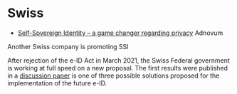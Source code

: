# Swiss

* [Self-Sovereign Identity – a game changer regarding privacy](https://www.adnovum.ch/en/company/blog/self_sovereign_identity_a_game_changer_regarding_privacy.html) Adnovum

Another Swiss company is promoting SSI

After rejection of the e-ID Act in March 2021, the Swiss Federal government is working at full speed on a new proposal. The first results were published in a [discussion paper](https://www.bj.admin.ch/dam/bj/en/data/staat/gesetzgebung/staatliche-e-id/diskussionspapier-zielbild-e-id.pdf.download.pdf/diskussionspapier-zielbild-e-id.pdf) is one of three possible solutions proposed for the implementation of the future e-ID.
